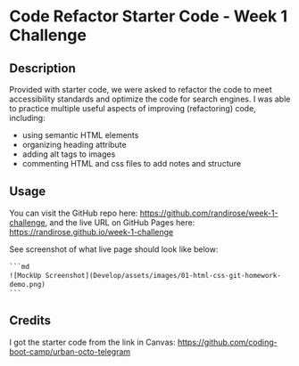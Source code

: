 # Code Refactor Starter Code - Week 1 Challenge

## Description

Provided with starter code, we were asked to refactor the code to meet accessibility standards and optimize the code for search engines. I was able to practice multiple useful aspects of improving (refactoring) code, including:
- using semantic HTML elements
- organizing heading attribute
- adding alt tags to images
- commenting HTML and css files to add notes and structure


## Usage

You can visit the GitHub repo here: https://github.com/randirose/week-1-challenge, and the live URL on GitHub Pages here: https://randirose.github.io/week-1-challenge

See screenshot of what live page should look like below:

    ```md
    ![MockUp Screenshot](Develop/assets/images/01-html-css-git-homework-demo.png)
    ```

## Credits

I got the starter code from the link in Canvas: https://github.com/coding-boot-camp/urban-octo-telegram

